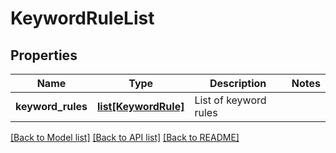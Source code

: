 # KeywordRuleList

## Properties
Name | Type | Description | Notes
------------ | ------------- | ------------- | -------------
**keyword_rules** | [**list[KeywordRule]**](KeywordRule.md) | List of keyword rules | 

[[Back to Model list]](../README.md#documentation-for-models) [[Back to API list]](../README.md#documentation-for-api-endpoints) [[Back to README]](../README.md)



